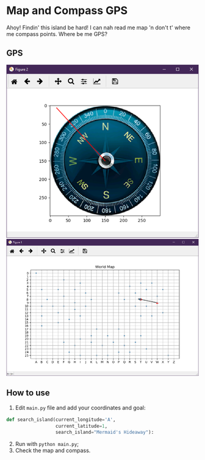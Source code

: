 # Map and Compass GPS
Ahoy! Findin' this island be hard! I can nah read me map 'n don't t' where me compass points. Where be me GPS?

## GPS

![Compass pointing to goal](/img/compass_example.png)
![Map with current and goal positions](/img/map_example.png)

## How to use
1. Edit `main.py` file and add your coordinates and goal:
```python
def search_island(current_longitude='A',
                  current_latitude=1,
                  search_island="Mermaid's Hideaway"):
```
2. Run with `python main.py`;
3. Check the map and compass.